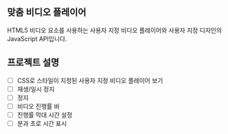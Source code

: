 ## 맞춤 비디오 플레이어

HTML5 비디오 요소를 사용하는 사용자 지정 비디오 플레이어와 사용자 지정 디자인의 JavaScript API입니다.

## 프로젝트 설명

- [ ] CSS로 스타일이 지정된 사용자 지정 비디오 플레이어 보기
- [ ] 재생/일시 정지
- [ ] 정지
- [ ] 비디오 진행률 바
- [ ] 진행률 막대 시간 설정
- [ ] 분과 초로 시간 표시
